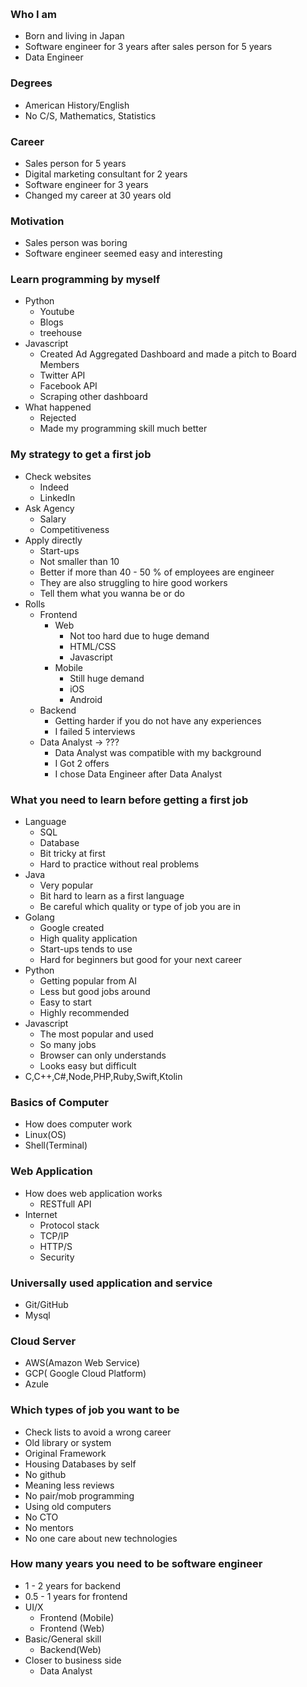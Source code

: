 ​
### Who I am
- Born and living in Japan
- Software engineer for 3 years after sales person for 5 years
- Data Engineer

### Degrees
- American History/English 
- No C/S, Mathematics, Statistics

### Career
- Sales person for 5 years
- Digital marketing consultant for 2 years
- Software engineer for 3 years
- Changed my career at 30 years old

### Motivation
- Sales person was boring
- Software engineer seemed easy and interesting

### Learn programming by myself
- Python
    - Youtube
    - Blogs
    - treehouse
- Javascript
    - Created Ad Aggregated Dashboard and made a pitch to Board Members
    - Twitter API
    - Facebook API
    - Scraping other dashboard
- What happened
    - Rejected
    - Made my programming skill much better
    
### My strategy to get a first job
- Check websites
    - Indeed
    - LinkedIn
-  Ask Agency
    - Salary
    - Competitiveness
- Apply directly
    - Start-ups
    - Not smaller than 10
    - Better if more than 40 - 50 % of employees are engineer
    - They are also struggling to hire good workers
    - Tell them what you wanna be or do
- Rolls
    - Frontend
        - Web
            - Not too hard due to huge demand
            - HTML/CSS
            - Javascript
        - Mobile
            - Still huge demand
            - iOS
            - Android
    - Backend
        - Getting harder if you do not have any experiences
        - I failed 5 interviews
    - Data Analyst -> ???
        - Data Analyst was compatible with my background
        - I Got 2 offers
        - I chose Data Engineer after Data Analyst
        
### What you need to learn before getting a first job
- Language
    - SQL
    - Database
    - Bit tricky at first
    - Hard to practice without real problems
- Java
    - Very popular
    - Bit hard to learn as a first language
    - Be careful which quality or type of job you are in
- Golang
    - Google created
    - High quality application
    - Start-ups tends to use
    - Hard for beginners but good for your next career
- Python
    - Getting popular from AI
    - Less but good jobs around
    - Easy to start
    - Highly recommended
- Javascript
    - The most popular and used
    - So many jobs
    - Browser can only understands
    - Looks easy but difficult
- C,C++,C#,Node,PHP,Ruby,Swift,Ktolin

### Basics of Computer
- How does computer work
- Linux(OS)
- Shell(Terminal)

### Web Application
- How does web application works
    - RESTfull API
- Internet
    - Protocol stack
    - TCP/IP
    - HTTP/S
    - Security
    
### Universally used application and service
- Git/GitHub
- Mysql

### Cloud Server
- AWS(Amazon Web Service)
- GCP( Google Cloud Platform)
- Azule

### Which types of job you want to be
- Check lists to avoid a wrong career
- Old library or system
- Original Framework
- Housing Databases by self
- No github
- Meaning less reviews
- No pair/mob programming
- Using old computers
- No CTO
- No mentors
- No one care about new technologies

### How many years you need to be software engineer
- 1 - 2 years for backend
- 0.5 - 1 years for frontend
- UI/X
    - Frontend (Mobile)
    - Frontend (Web)
- Basic/General skill
    - Backend(Web)
- Closer to business side
    - Data Analyst